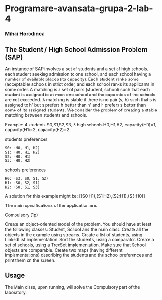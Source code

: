 # Programare-avansata-grupa-2-lab-4
### Mihai Horodinca

## The Student / High School Admission Problem (SAP)
An instance of SAP involves a set of students and a set of high schools, each student seeking admission to one school, and each school having a number of available places (its capacity). Each student ranks some (acceptable) schools in strict order, and each school ranks its applicants in some order. A matching is a set of pairs (student, school) such that each student is assigned to at most one school and the capacities of the schools are not exceeded. A matching is stable if there is no pair (s, h) such that s is assigned to h' but s prefers h better than h' and h prefers s better than some of its assigned students. We consider the problem of creating a stable matching between students and schools.

Example: 4 students S0,S1,S2,S3, 3 high schools H0,H1,H2, capacity(H0)=1, capacity(H1)=2, capacity(H2)=2.

students preferences
````
S0: (H0, H1, H2)
S1: (H0, H1, H2)
S2: (H0, H1)
S3: (H0, H2)
````
schools preferences
````
H0: (S3, S0, S1, S2)
H1: (S0, S2, S1)
H2: (S0, S1, S3)
````
A solution for this example might be: [(S0:H1),(S1:H2),(S2:H1),(S3:H0)]

The main specifications of the application are:

Compulsory (1p)

Create an object-oriented model of the problem. You should have at least the following classes: Student, School and the main class.
Create all the objects in the example using streams.
Create a list of students, using LinkedList implementation. Sort the students, using a comparator.
Create a set of schools, using a TreeSet implementation. Make sure that School objects are comparable.
Create two maps (having different implementations) describing the students and the school preferences and print them on the screen.

## Usage

The Main class, upon running, will solve the Compulsory part of the laboratory.
